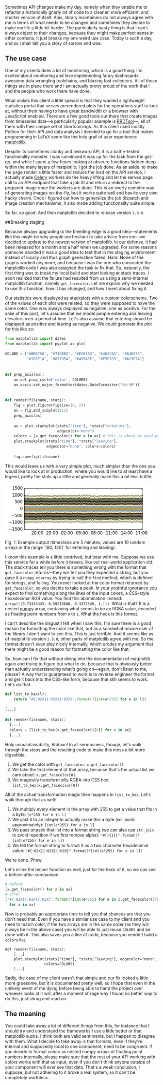 Sometimes API changes make my day, namely when they enable me to refactor a
historically gnarly bit of code to a cleaner, more efficient, and shorter
version of itself. Alas, library maintainers do not always agree with me in
terms of what needs to be changed and sometimes they decide to make my life a
little bit harder. The particularly nasty thing is that I can't always object to
their changes, because they might make perfect sense in other contexts, it just
breaks my one weird use case. Today is such a day, and so I shall tell you a
story of sorrow and woe.

## The use case

One of my clients does a lot of monitoring, which is a good thing. I'm excited
about monitoring and love implementing fancy dashboards, awesome data wrangling
toolchains, and blazing fast collectors. All of those things are in place there
and I am actually pretty proud of the work that I and the people who work there
have done.

What makes this client a little special is that they wanted a lightweight
statistics portal that serves prerendered plots for the operations staff to look
at, without them having to have great bandwidth or a browser with JavaScript
enabled. There are a few good tools out there that create images from timeseries
data—a particularly popular example is
[RRDTool](http://oss.oetiker.ch/rrdtool/)—, all of them with their unique set of
shortcomings. As this client used mostly Python for their API and data analysis
I decided to go for a tool that makes programming in LaTeX seem like the holy
grail of user experience: [matplotlib](http://matplotlib.org/).

Despite its sometimes clunky and awkward API, it is a battle-tested
functionality monster. I was convinced it was up for the task from the get-go,
and while I spent a few hours looking at obscure functions hidden deep within
the many layers of matplotlib, I got the job done. As an aside: to make the page
render a little faster and reduce the load on the API service, I actually made
[Celery](http://celeryproject.org/) workers do the heavy lifting and let the
served page call to an API endpoint that take a job ID and return a redirect to
the prepared image once the workers are done. This is an overly complex way of
generating images on-the-fly, but it works quite well and has its very own hacky
charm. Once I figured out how to generalize the job dispatch and image creation
mechanisms, it also made adding functionality quite simple.

So far, so good. And then matplotlib decided to release version `2.0.0`.

##Breaking staging

Because always upgrading to the bleeding edge is a good idea—statements like
this might be why people are hesitant to take advice from me—we decided to
update to the newest version of matplotlib. In our defense, it had been released
for a month and a half when we upgraded. For some reasons someone decided it was
a good idea to test that in the staging environment instead of locally and thus
graph generation failed.  Hard. None of the graphs worked any more, and because
I was the one who concocted the matplotlib code I was also assigned the task to
fix that. So, naturally, the first thing was to break my local build and start
looking at stack traces. I soon realized that the failure had resulted from us
using a semi-internal matplotlib function, namely `get_facecolor`. Let
me explain why we needed to use this function, how it has changed, and how I
went about fixing it.

Our statistics were displayed as stackplots with a custom colorscheme. Two of
the values of each plot were related, so they were supposed to have the same
color. One was always displayed as negative, one as positive. For the sake of
this post, let's assume that we model people entering and leaving elevators
over a period of time. Let's also assume that entering should be displayed as
positive and leaving as negative. We could generate the plot for this like so:

```python
from matplotlib import dates
from matplotlib import pyplot as plot

COLORS = ["#BB9756", "#749EB5", "#ECE1B3", "#462C0A", "#848275",
          "#181F1A", "#837954", "#495A3E", "#F5F2D9", "#A29F7A"]


def prep_axis(ax):
    ax.set_prop_cycle('color', COLORS)
    ax.xaxis.set_major_formatter(dates.DateFormatter("%H:%M"))


def render(filename, stats):
    fig = plot.figure(figsize=(6, 2))
    ax = fig.add_subplot(111)
    prep_axis(ax)

    ax = plot.stackplot(stats["time"], *stats["entering"],
                        edgecolor="none")
    colors = [x.get_facecolor() for x in ax] # this is where we need you!
    plot.stackplot(stats["time"], *stats["leaving"],
                   edgecolor="none", colors=colors)

    fig.savefig(filename)
```

This would leave us with a very simple plot, much simpler than the one you would
like to look at in production, where you would like to at least have a legend, pretty
the stats up a little and generally make this a bit less brittle.

![](./assets/plot.png)
<div class="figure-label">Fig. 1: Example output (timeslices are 5 minutes, values are 10
random arrays in the range `[80, 120[` for entering and leaving).</div>

I know this example is a little contrived, but bear with me. Suppose we use this service
for a while before it breaks, like our real-world application did. The stack traces tell
you there is something wrong with the format that `get_facecolor` returns—they will tell
you they expected a string, but you gave it a `numpy.ndarray` by trying to call the `find`
method, which is defined for strings, and failing. You never looked at the color format
returned by `get_facecolor`, so you decide to take a peek. In your youthful ignorance you
expect to find something along the lines of the input colors, a CSS-style hexadecimal RGB
value. You find this abomination instead: `array([[0.73333333, 0.59215686, 0.3372549, 1.]])`.
What is that? It is a nested [numpy](http://www.numpy.org/) array, containing what seems
to be an RGBA value, encoded as floating point numbers from `0` to `1`. What the heck is
this format.

I can't describe the disgust I felt when I saw this. I'm sure there is a good
reason for formatting the color like that, but as a somewhat novice user of the library I
don't want to see this. This is just terrible. And it seems like as of matplotlib version
`2.0.0`, other parts of matplotlib agree with me. So the format doesn't even play nicely
internally, which erodes my argument that there might be a good reason for formatting the
color like that.

So, how can I fix that without diving into the documentation of matplotlib again and trying
to figure out what to do, because that is obviously better than actually understanding what's
going on—again, don't listen to me, please? A way that is guaranteed to work is to reverse
engineer the format and get it back into the CSS-like form, because that still seems to work.
Let's do that.

```python
def list_to_hex(l):
    return "#{:02X}{:02X}{:02X}".format(*[int(e*255) for e in l])

[...]

def render(filename, stats):
  [...]
  colors = [list_to_hex(x.get_facecolor()[0]) for x in ax]
  [...]
```

Holy unmaintainability, Batman! In all seriousness, though, let's walk through the steps and
the resulting code to make this mess a bit more digestible.

1. We get the color with `get_facecolor`: `x.get_facecolor()`
2. We take the first element of that array, because that's the actual list we care about: `x.get_facecolor[0]`
3. We magically transform silly RGBA into CSS hex: `list_to_hex(x.get_facecolor[0])`

All of the actual transformation magic then happens in `list_to_hex`. Let's walk through that
as well:

1. We multiply every element in the array with 255 to get a value that fits in a byte: `[e*255 for e in l]`
2. We cast it to an integer to actually make this a byte (will work approximately): `[int(e*255) for e in l]`
3. We pass unpack that list into a format string (we can also use `str.join` to avoid repetition if we
first remove alpha): `"#{}{}{}".format(*[int(e*255) for e in l])`
4. We tell the format string to format it as a two character hexadecimal value: `"#{:02X}{:02X}{:02X}".format(*[int(e*255) for e in l])`

We're done. Phew.

Let's inline the helper function as well, just for the heck of it, so we can see a before-after-comparison:

```python
# before
[x.get_facecolor() for x in ax]
# after
["#{:02X}{:02X}{:02X}".format(*[int(e*255) for e in x.get_facecolor()[0]])
  for x in ax]
```


Now is probably an appropriate time to tell you that chances are that you don't need that. Even if
you have a similar use case to my client and you need to match color, if the two arrays are in the
same order (as they will always be in the above case) you will be able to just reuse `COLORS` and be
done with it. This also saves you a line of code, because you needn't build a `colors` list.

```
def render(filename, stats):
    [...]
    plot.stackplot(stats["time"], *stats["leaving"], edgecolor="none",
                  colors=COLORS)
    [...]
```

Sadly, the case of my client wasn't that simple and our fix looked a little more gruesome, but it is
documented pretty well, so I hope that even in the unlikely event of me dying before being able to
hand the project over whoever looks at it will, after a moment of rage why I found no better way to
do this, just shrug and read on.

## The meaning

You could take away a lot of different things from this, for instance that I should try and understand
the frameworks I use a little better or that matplotlib sucks. I think both are valid sentiments, but
I happen to disagree with them. What I decide to take away is that formats, even if they're internal
and supposedly local to one component, need to be congruent. If you decide to format colors as nested
numpy arrays of floating point numbers internally, please make sure that the rest of your API working
with colors works with that as input, even if you don't think anyone outside of your component will ever
see that data. That's a weak conclusion, I suppose, but not adhering to it broke a real system, so it can't
be completely worthless.
